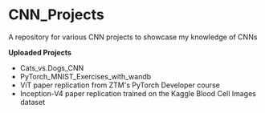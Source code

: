 # CNN_Projects
A repository for various CNN projects to showcase my knowledge of CNNs

**Uploaded Projects**
- Cats_vs.Dogs_CNN
- PyTorch_MNIST_Exercises_with_wandb
- ViT paper replication from ZTM's PyTorch Developer course 
- Inception-V4 paper replication trained on the Kaggle Blood Cell Images dataset 
